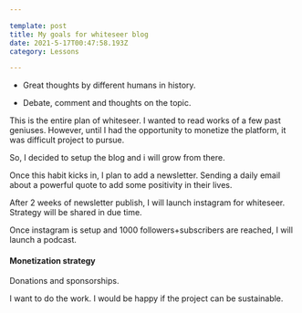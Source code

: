```yaml
---

template: post
title: My goals for whiteseer blog
date: 2021-5-17T00:47:58.193Z
category: Lessons

---
```


* Great thoughts by different humans in history.

* Debate, comment and thoughts on the topic. 

This is the entire plan of whiteseer. I wanted to read works of a few past geniuses. However, until I had the opportunity to monetize the platform, it was difficult project to pursue. 

So, I decided to setup the blog and i will grow from there. 

Once this habit kicks in, I plan to add a newsletter. Sending a daily email about a powerful quote to add some positivity in their lives. 

After 2 weeks of newsletter publish, I will launch instagram for whiteseer. Strategy will be shared in due time. 

Once instagram is setup and 1000 followers+subscribers are reached, I will launch a podcast. 

#### Monetization strategy

Donations and sponsorships.

I want to do the work. I would be happy if the project can be sustainable. 